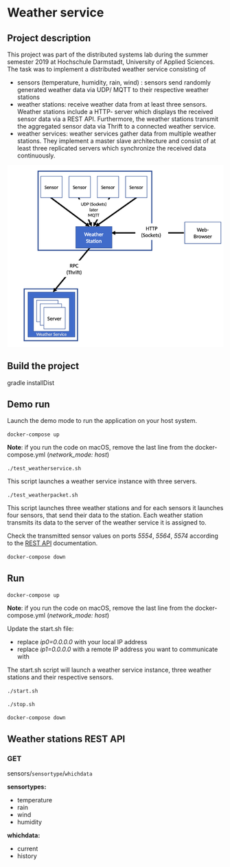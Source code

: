 # Weather service

## Project description 

This project was part of the distributed systems lab during the summer semester 2019 at Hochschule Darmstadt, University of Applied Sciences.
The task was to implement a distributed weather service consisting of 
- sensors (temperature, humidity, rain, wind) : sensors send randomly generated weather data via UDP/ MQTT to their respective weather stations
- weather stations: receive weather data from at least three sensors. Weather stations include a HTTP- server 
which displays the received sensor data via a REST API. Furthermore, the weather stations transmit the aggregated sensor
data via Thrift to a connected weather service.
- weather services: weather services gather data from multiple weather stations. They implement a master slave 
architecture and consist of at least three replicated servers which synchronize the received data continuously.  

![Project overview](project_overview.png) 


## Build the project

gradle installDist

## Demo run

Launch the demo mode to run the application on your host system. 

`docker-compose up`

**Note**: if you run the code on macOS, remove the last line from the docker-compose.yml (*network_mode: host*)



`./test_weatherservice.sh`

This script launches a weather service instance with three servers.


`./test_weatherpacket.sh`

This script launches three weather stations and for each sensors it launches four sensors, that 
send their data to the station. Each weather station transmits its data to the server of the weather
service it is assigned to. 


Check the transmitted sensor values on ports *5554*, *5564*, *5574* according to the [REST API](##weather-stations-rest-api) documentation.

`docker-compose down`

## Run

`docker-compose up`

**Note**: if you run the code on macOS, remove the last line from the docker-compose.yml (*network_mode: host*)


Update the start.sh file:
- replace *ip0=0.0.0.0* with your local IP address
- replace *ip1=0.0.0.0* with a remote IP address you want to communicate with

The start.sh script will launch a weather service instance, three weather stations and their respective sensors. 

`./start.sh`

`./stop.sh`

`docker-compose down`

## Weather stations REST API 

### GET

sensors/`sensortype`/`whichdata`

**sensortypes:** 

- temperature
- rain
- wind
- humidity

**whichdata:** 

- current
- history
        
